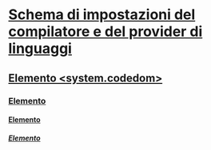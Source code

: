 # [Schema di impostazioni del compilatore e del provider di linguaggi](index.md)
## [Elemento <system.codedom>](system-codedom-element.md)
### [Elemento <compilers>](compilers-element.md)
#### [Elemento <compiler>](compiler-element.md)
##### [Elemento <providerOption>](provideroption-element.md)

